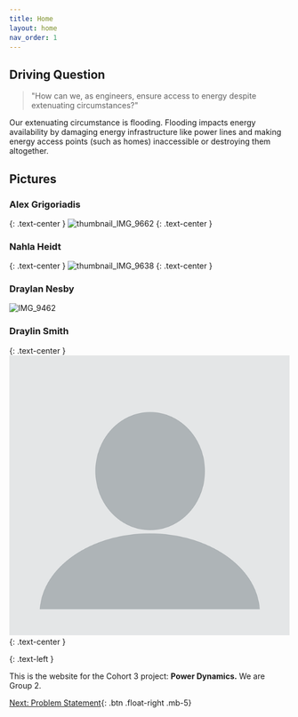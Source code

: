 ```yaml
---
title: Home
layout: home
nav_order: 1
---
```



## Driving Question
> "How can we, as engineers, ensure access to energy despite extenuating circumstances?"

Our extenuating circumstance is flooding. Flooding impacts energy availability by damaging energy infrastructure like power lines and making energy access points (such as homes) inaccessible or destroying them altogether.

## Pictures

### Alex Grigoriadis
{: .text-center }
![thumbnail_IMG_9662](https://github.com/user-attachments/assets/33856e10-d3ff-4b5e-ba2b-eb02cef2958e)
{: .text-center }


### Nahla Heidt
{: .text-center }
![thumbnail_IMG_9638](https://github.com/user-attachments/assets/d5727c80-c5e4-4b38-9afa-ec45d209fffd)
{: .text-center }


### Draylan Nesby
![IMG_9462](https://github.com/user-attachments/assets/eaf16228-d4f8-4b1a-8d5b-534f695e134d)

### Draylin Smith
{: .text-center }
![](assets/proxy-image218.png) 
{: .text-center }

{: .text-left }

This is the website for the Cohort 3 project: **Power Dynamics.** We are Group 2.

[Next: Problem Statement](https://strongsand94191.github.io/project-site/problemstatement.html){: .btn .float-right .mb-5}
